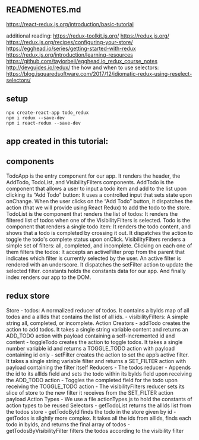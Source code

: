 ## READMENOTES.md

https://react-redux.js.org/introduction/basic-tutorial

additional reading:
https://redux-toolkit.js.org/
https://redux.js.org/
https://redux.js.org/recipes/configuring-your-store/
https://egghead.io/series/getting-started-with-redux
https://redux.js.org/introduction/learning-resources
https://github.com/tayiorbeii/egghead.io_redux_course_notes
http://devguides.io/redux/
the how and when to use selectors:
https://blog.isquaredsoftware.com/2017/12/idiomatic-redux-using-reselect-selectors/

## setup
```
npx create-react-app todo_redux
npm i redux --save-dev
npm i react-redux --save-dev

```

## app created in this tutorial:

## components
TodoApp is the entry component for our app. It renders the header, the AddTodo, TodoList, and VisibilityFilters components.
AddTodo is the component that allows a user to input a todo item and add to the list upon clicking its “Add Todo” button:
It uses a controlled input that sets state upon onChange.
When the user clicks on the “Add Todo” button, it dispatches the action (that we will provide using React Redux) to add the todo to the store.
TodoList is the component that renders the list of todos:
It renders the filtered list of todos when one of the VisibilityFilters is selected.
Todo is the component that renders a single todo item:
It renders the todo content, and shows that a todo is completed by crossing it out.
It dispatches the action to toggle the todo's complete status upon onClick.
VisibilityFilters renders a simple set of filters: all, completed, and incomplete. Clicking on each one of them filters the todos:
It accepts an activeFilter prop from the parent that indicates which filter is currently selected by the user. An active filter is rendered with an underscore.
It dispatches the setFilter action to update the selected filter.
constants holds the constants data for our app.
And finally index renders our app to the DOM.

## redux store
Store
    - todos: A normalized reducer of todos. It contains a byIds map of all todos and a allIds that contains the list of all ids.
    - visibilityFilters: A simple string all, completed, or incomplete.
Action Creators
    - addTodo creates the action to add todos. It takes a single string variable content and returns an ADD_TODO action with payload containing a self-incremented id and content
    - toggleTodo creates the action to toggle todos. It takes a single number variable id and returns a TOGGLE_TODO action with payload containing id only
    - setFilter creates the action to set the app’s active filter. It takes a single string variable filter and returns a SET_FILTER action with payload containing the filter itself
Reducers
    - The todos reducer
        - Appends the id to its allIds field and sets the todo within its byIds field upon receiving the ADD_TODO action
        - Toggles the completed field for the todo upon receiving the TOGGLE_TODO action
    - The visibilityFilters reducer sets its slice of store to the new filter it receives from the SET_FILTER action payload
Action Types
    - We use a file actionTypes.js to hold the constants of action types to be reused
Selectors
    - getTodoList returns the allIds list from the todos store
    - getTodoById finds the todo in the store given by id
    - getTodos is slightly more complex. It takes all the ids from allIds, finds each todo in byIds, and returns the final array of todos
    - getTodosByVisibilityFilter filters the todos according to the visibility filter
